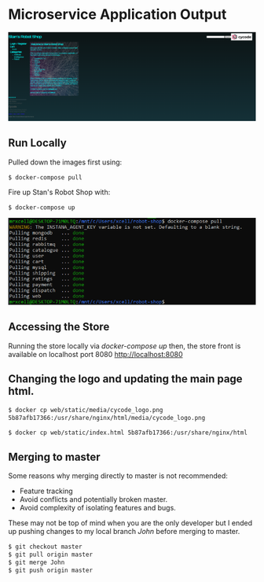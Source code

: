# Microservice Application Output

![Final Screenshot](https://github.com/SithSense/robot-shop/blob/master/web/static/media/stan_robot-shop_final.png)

## Run Locally

Pulled down the images first using:

```shell
$ docker-compose pull
```

Fire up Stan's Robot Shop with:

```shell
$ docker-compose up
```

![docker-compose_up](https://github.com/SithSense/robot-shop/blob/master/web/static/media/docker-compose_pull.png)

## Accessing the Store
Running the store locally via *docker-compose up* then, the store front is available on localhost port 8080 [http://localhost:8080](http://localhost:8080/)

## Changing the logo and updating the main page html.
```shell
$ docker cp web/static/media/cycode_logo.png 5b87afb17366:/usr/share/nginx/html/media/cycode_logo.png
```
```shell
$ docker cp web/static/index.html 5b87afb17366:/usr/share/nginx/html
```

## Merging to master
Some reasons why merging directly to master is not recommended:
* Feature tracking
* Avoid conflicts and potentially broken master. 
* Avoid complexity of isolating features and bugs. 

These may not be top of mind when you are the only developer but I ended up pushing changes to my local branch *John* before merging to master.
```shell
$ git checkout master
$ git pull origin master
$ git merge John
$ git push origin master
```
